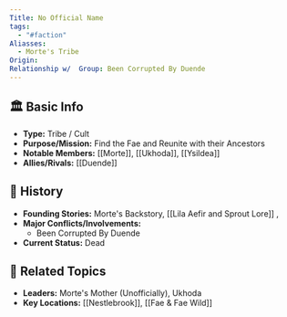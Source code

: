 ```yaml
---
Title: No Official Name
tags:
  - "#faction"
Aliasses:
  - Morte's Tribe
Origin: 
Relationship w/  Group: Been Corrupted By Duende
---
```


## 🏛️ Basic Info
- **Type:** Tribe / Cult
- **Purpose/Mission:**  Find the Fae and Reunite with their Ancestors
- **Notable Members:** [[Morte]],  [[Ukhoda]], [[Ysildea]]
- **Allies/Rivals:** [[Duende]]  

## 📖 History
- **Founding Stories:**  Morte's Backstory, [[Lila Aefir and Sprout Lore]] , 
- **Major Conflicts/Involvements:**  
	- Been Corrupted By Duende
- **Current Status:**  Dead

## 🔗 Related Topics
- **Leaders:** Morte's Mother (Unofficially), Ukhoda
- **Key Locations:** [[Nestlebrook]], [[Fae & Fae Wild]]